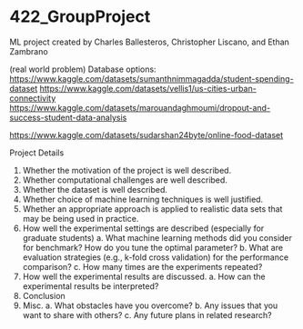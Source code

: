 # 422_GroupProject

ML project created by Charles Ballesteros, Christopher Liscano, and Ethan Zambrano

(real world problem) Database options:
 https://www.kaggle.com/datasets/sumanthnimmagadda/student-spending-dataset
 https://www.kaggle.com/datasets/vellis1/us-cities-urban-connectivity
 https://www.kaggle.com/datasets/marouandaghmoumi/dropout-and-success-student-data-analysis
 
 https://www.kaggle.com/datasets/sudarshan24byte/online-food-dataset

Project Details

1. Whether the motivation of the project is well described.
2. Whether computational challenges are well described.
3. Whether the dataset is well described.
4. Whether choice of machine learning techniques is well justified.
5. Whether an appropriate approach is applied to realistic data sets that may be being used
in practice.
6. How well the experimental settings are described (especially for graduate students)
  a. What machine learning methods did you consider for benchmark? How do you tune the optimal parameter?
  b. What are evaluation strategies (e.g., k-fold cross validation) for the performance comparison?
  c. How many times are the experiments repeated?
7. How well the experimental results are discussed.
  a. How can the experimental results be interpreted?
8. Conclusion
9. Misc.
  a. What obstacles have you overcome?
  b. Any issues that you want to share with others?
  c. Any future plans in related research?
